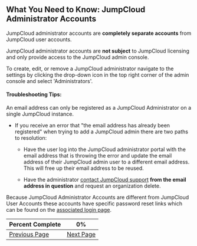 ## What You Need to Know: JumpCloud Administrator Accounts

JumpCloud administrator accounts are **completely separate accounts** from JumpCloud user accounts.

JumpCloud administrator accounts are **not subject** to JumpCloud licensing and only provide access to the JumpCloud admin console.

To create, edit, or remove a JumpCloud administrator navigate to the settings by clicking the drop-down icon in the top right corner of the admin console and select 'Administrators'.

#### Troubleshooting Tips:

An email address can only be registered as a JumpCloud Administrator on a single JumpCloud instance.

  * If you receive an error that "the email address has already been registered" when trying to add a JumpCloud admin there are two paths to resolution:

    * Have the user log into the JumpCloud administrator portal with the email address that is throwing the error and update the email address of their JumpCloud admin user to a different email address. This will free up their email address to be reused.

    * Have the administrator [contact JumpCloud support](support@jumpcloud.com) **from the email address in question** and request an organization delete.

Because JumpCloud Administrator Accounts are different from JumpCloud User Accounts these accounts have specific password reset links which can be found on the [associated login page](https://console.jumpcloud.com/login).


|Percent Complete|0%|
|-------------| -------------  |
|[Previous Page]()|[Next Page]()|